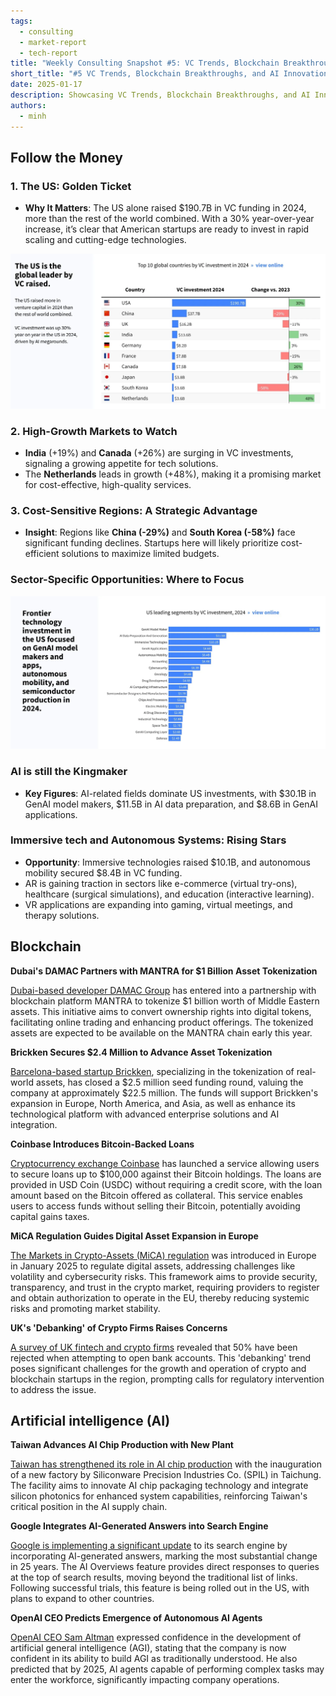 ```yaml
---
tags:
  - consulting
  - market-report
  - tech-report
title: "Weekly Consulting Snapshot #5: VC Trends, Blockchain Breakthroughs, and AI Innovations"  
short_title: "#5 VC Trends, Blockchain Breakthroughs, and AI Innovations"
date: 2025-01-17
description: Showcasing VC Trends, Blockchain Breakthroughs, and AI Innovations
authors:
  - minh
---
```


## Follow the Money
### 1. The US: Golden Ticket
- **Why It Matters**: The US alone raised $190.7B in VC funding in 2024, more than the rest of the world combined. With a 30% year-over-year increase, it’s clear that American startups are ready to invest in rapid scaling and cutting-edge technologies.

![](assets/top-countries-by-vc.webp)
    

### 2. High-Growth Markets to Watch
- **India** (+19%) and **Canada** (+26%) are surging in VC investments, signaling a growing appetite for tech solutions.
- The **Netherlands** leads in growth (+48%), making it a promising market for cost-effective, high-quality services.

### 3. Cost-Sensitive Regions: A Strategic Advantage
- **Insight**: Regions like **China (-29%)** and **South Korea (-58%)** face significant funding declines. Startups here will likely prioritize cost-efficient solutions to maximize limited budgets.

### Sector-Specific Opportunities: Where to Focus

![](assets/us-leading-segments.webp)

### AI is still the Kingmaker
- **Key Figures**: AI-related fields dominate US investments, with $30.1B in GenAI model makers, $11.5B in AI data preparation, and $8.6B in GenAI applications.

### Immersive tech and Autonomous Systems: Rising Stars
- **Opportunity**: Immersive technologies raised $10.1B, and autonomous mobility secured $8.4B in VC funding.
- AR is gaining traction in sectors like e-commerce (virtual try-ons), healthcare (surgical simulations), and education (interactive learning).
- VR applications are expanding into gaming, virtual meetings, and therapy solutions.

## Blockchain
**Dubai's DAMAC Partners with MANTRA for $1 Billion Asset Tokenization**

[Dubai-based developer DAMAC Group](https://www.reuters.com/technology/dubai-developer-damac-signs-1-bln-deal-with-blockchain-platform-mantra-2025-01-09/) has entered into a partnership with blockchain platform MANTRA to tokenize $1 billion worth of Middle Eastern assets. This initiative aims to convert ownership rights into digital tokens, facilitating online trading and enhancing product offerings. The tokenized assets are expected to be available on the MANTRA chain early this year.

**Brickken Secures $2.4 Million to Advance Asset Tokenization**

[Barcelona-based startup Brickken](https://cincodias.elpais.com/companias/2025-01-15/la-startup-brickken-cierra-una-ronda-de-24-millones-para-impulsar-su-negocio-de-tokenizacion-de-activos.html), specializing in the tokenization of real-world assets, has closed a $2.5 million seed funding round, valuing the company at approximately $22.5 million. The funds will support Brickken's expansion in Europe, North America, and Asia, as well as enhance its technological platform with advanced enterprise solutions and AI integration.

**Coinbase Introduces Bitcoin-Backed Loans**

[Cryptocurrency exchange Coinbase](https://www.investopedia.com/coinbase-is-offering-loans-against-your-bitcoin-8775589) has launched a service allowing users to secure loans up to $100,000 against their Bitcoin holdings. The loans are provided in USD Coin (USDC) without requiring a credit score, with the loan amount based on the Bitcoin offered as collateral. This service enables users to access funds without selling their Bitcoin, potentially avoiding capital gains taxes.

**MiCA Regulation Guides Digital Asset Expansion in Europe**

[The Markets in Crypto-Assets (MiCA) regulation](https://cincodias.elpais.com/criptoactivos/2025-01-16/reglamento-mica-la-brujula-que-guiara-la-expansion-de-los-activos-digitales-en-europa.html) was introduced in Europe in January 2025 to regulate digital assets, addressing challenges like volatility and cybersecurity risks. This framework aims to provide security, transparency, and trust in the crypto market, requiring providers to register and obtain authorization to operate in the EU, thereby reducing systemic risks and promoting market stability.

**UK's 'Debanking' of Crypto Firms Raises Concerns**

[A survey of UK fintech and crypto firms](https://www.forbes.com/sites/lawrencewintermeyer/2025/01/16/no-country-for-young-fintechs-the-uks-debanking-of-crypto-blockchain-and-web3/) revealed that 50% have been rejected when attempting to open bank accounts. This 'debanking' trend poses significant challenges for the growth and operation of crypto and blockchain startups in the region, prompting calls for regulatory intervention to address the issue.

## Artificial intelligence (AI)
**Taiwan Advances AI Chip Production with New Plant**

[Taiwan has strengthened its role in AI chip production](https://apnews.com/article/taiwan-artificial-intelligence-chip-factory-spil-1e087e92592b0b9ab7fb20442a5b8dc7) with the inauguration of a new factory by Siliconware Precision Industries Co. (SPIL) in Taichung. The facility aims to innovate AI chip packaging technology and integrate silicon photonics for enhanced system capabilities, reinforcing Taiwan's critical position in the AI supply chain.

**Google Integrates AI-Generated Answers into Search Engine**

[Google is implementing a significant update](https://www.thesun.ie/tech/12966220/google-search-major-change-ai-openai-chatgpt-gemini/) to its search engine by incorporating AI-generated answers, marking the most substantial change in 25 years. The AI Overviews feature provides direct responses to queries at the top of search results, moving beyond the traditional list of links. Following successful trials, this feature is being rolled out in the US, with plans to expand to other countries.

**OpenAI CEO Predicts Emergence of Autonomous AI Agents**

[OpenAI CEO Sam Altman](https://arstechnica.com/information-technology/2025/01/sam-altman-says-we-are-now-confident-we-know-how-to-build-agi/) expressed confidence in the development of artificial general intelligence (AGI), stating that the company is now confident in its ability to build AGI as traditionally understood. He also predicted that by 2025, AI agents capable of performing complex tasks may enter the workforce, significantly impacting company operations.